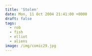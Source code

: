 ```yaml
---
title: 'Stolen'
date: Mon, 11 Oct 2004 21:41:00 +0000
draft: false
tags:
  - rob
  - fish
  - elliot
  - aliens
image: /img/comic29.jpg
---
```


